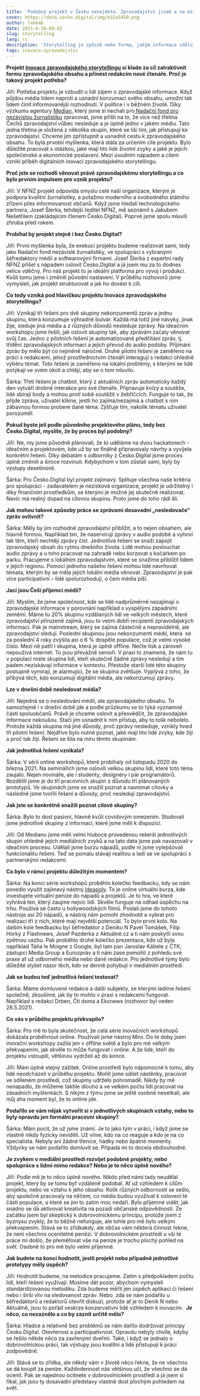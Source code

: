 ```yaml
---
title: 'Podobný projekt v Česku nenajdete. Zpravodajství jinak a na míru lidem.'
cover: https://data.cesko.digital/img/b15a5410.png
author: lenkab
date: 2021-6-30-09-02
slug: storytelling
lang: cs
description: 'Storytelling je způsob nebo forma, jakým informace sdělujete čtenáři nebo příjemci. Znáte, nebo neznáte? Společně s Nadačním fondem pro nezávislou žurnalistiku vznikl v Česko.Digital projekt Inovace zpravodajského storytellingu, který u nás nemá obdoby.  Povídali jsme si o něm s Jiřím Kučerou z NFNŽ a Šárkou Rauchovou z č.d.'
tags: inovace-zpravodajstvi
---
```


**Projekt [Inovace zpravodajského storytellingu](https://blog.cesko.digital/2021/06/inovace-storytellingu) si klade za cíl zatraktivnit formu zpravodajského obsahu a přinést redakcím nové čtenáře. Proč je takový projekt potřeba?**

Jiří: Potřeba projektu je vzbudit u lidí zájem o zpravodajské informace. Když půjdou média lidem naproti a usnadní konzumaci svého obsahu, umožní tak lidem činit informovanější rozhodnutí. V politice i v běžném životě. Díky výzkumu agentury [Median](https://www.median.eu/cs/), který jsme si nechali pro[ Nadační fond pro nezávislou žurnalistiku](https://www.nfnz.cz/) zpracovat, jsme přišli na to, že více než třetina Čechů zpravodajství vůbec nesleduje a je úplně jedno v jakém médiu. Tato jedna třetina je složená z několika skupin, které se liší tím, jak přistupují ke zpravodajství. Chceme jim zpřístupnit a usnadnit cestu k zpravodajského obsahu. To byla prvotní myšlenka, která stála za určením cíle projektu. Bylo důležité pracovat s otázkou, jaké mají tito lidé životní zvyky a jaké je jejich společenské a ekonomické postavení. Mezi úvodním nápadem a cílem vznikl příběh digitálních inovací zpravodajského storytellingu.

**Proč jste se rozhodli věnovat právě zpravodajskému storytellingu a co bylo prvním impulsem pro vznik projektu?**

Jiří: V NFNZ projekt odpovídá smyslu celé naší organizace, kterým je podpora kvalitní žurnalistiky, a potažmo moderního a svobodného státního zřízení přes informovanost občanů. Když jsme hledali technologického partnera, Josef Šlerka, tehdejší ředitel NFNZ, mě seznámil s Jakubem Nešetřilem (zakládajícím členem Česko.Digital). Poprvé jsme spolu mluvili zhruba před rokem. 

**Probíhal by projekt stejně i bez Česko.Digital?**

Jiří: První myšlenka byla, že exekuci projektu budeme realizovat sami, tedy jako Nadační fond nezávislé žurnalistiky, ve spolupráci s vybranými šéfredaktory médií a softwarovými firmami. Josef Šlerka z expertní rady NFNZ přišel s nápadem oslovit Česko.Digital a já jsem mu za to dodnes velice vděčný. Pro náš projekt to je ideální platforma pro vývoj i produkci. Kvůli tomu jsme i změnili původní nastavení. V průběhu rozhovorů jsme vymysleli, jak projekt strukturovat a jak ho dovést k cíli. 

**Co tedy vzniká pod hlavičkou projektu Inovace zpravodajského storytellingu?**

Jiří: Vznikají tři řešení pro dvě skupiny nekonzumentů zpráv a jednu skupinu, která konzumuje výhradně bulvár. Každá má totiž jiné návyky, jinak žije, sleduje jiná média a z různých důvodů nesleduje zprávy. Na ideačním workshopu jsme řešili, jak oslovit skupiny tak, aby zprávám začaly věnovat svůj čas. Jedno z pilotních řešení je automatizované předčítání zpráv, tj. třídění zpravodajských informací a jejich převod do audio podoby. Přijímání zpráv by mělo být co nejméně náročné. Druhé pilotní řešení je zaměřeno na práci s redakcemi, jehož prostřednictvím čtenáři interagují s redakcí ohledně výběru témat. Toto řešení je zaměřeno na lokální problémy, s kterými se lidé potýkají ve svém okolí a chtějí, aby se o tom mluvilo.

Šárka: Třetí řešení je chatbot, který z aktuálních zpráv automaticky každý den vytváří drobné interakce pro své čtenáře. Připravuje kvízy a soutěže, lidé sbírají body a mohou proti sobě soutěžit v žebříčcích. Funguje to tak, že přijde zpráva, uživatel klikne, jestli ho zajímá/nezajímá a chatbot s ním zábavnou formou probere dané téma. Zjišťuje tím, nakolik tématu uživatel porozuměl.

**Pokud byste jeli podle původního projektového plánu, tedy bez Česko.Digital, myslíte, že by proces byl podobný?**

Jiří: Ne, my jsme původně plánovali, že to uděláme na dvou hackatonech - ideačním a projektovém, kde už by se finálně připravovaly návrhy a vyvíjela konkrétní řešení. Díky debatám s odborníky z Česko.Digital jsme proces úplně změnili a široce rozvinuli. Kdybychom v tom zůstali sami, byly by výstupy desetinové.

Šárka: Pro Česko.Digital byl projekt zajímavý. Splňuje všechna naše kritéria pro spolupráci - zadavatelem je nezisková organizace, projekt je udržitelný i díky finančním prostředkům, se kterými je možné jej skutečně realizovat. Navíc má reálný dopad na cílovou skupinu. Proto jsme do toho rádi šli. 

**Jak mohou takové způsoby práce se zprávami dosavadní „nesledovače“ zpráv ovlivnit?**

Šárka: Měly by jim rozhodně zpravodajství přiblížit, a to nejen obsahem, ale hlavně formou. Například tím, že naservírují zprávy v audio podobě a vyhoví tak těm, kteří nechtějí zprávy číst. Jednotlivá řešení se snaží zapojit zpravodajský obsah do rytmu dnešního života. Lidé mohou poslouchat audio zprávy a u toho pracovat na zahradě nebo korzovat s kočárkem po parku. Pracujeme s lokálním zpravodajstvím, které se snažíme přiblížit lidem v jejich regionu. Pomocí jednoho našeho řešení mohou lidé navrhovat témata, kterým by se měla jejich lokální média věnovat. Zpravodajství je pak více participativní – lidé spolurozhodují, o čem média píší. 

**Jací jsou Češi příjemci médií?**

Jiří: Myslím, že jsme společnost, kde se lidé nadprůměrně nezajímají o zpravodajské informace v porovnání například s vyspělými západními zeměmi. Máme tu 20% skupinu vzdělaných lidí ve velkých městech, které zpravodajství přirozeně zajímá, jsou to velmi dobří recipienti zpravodajských informací. Pak je mainstream, který se zajímá částečně a nepravidelně, ale zpravodajství sledují. Poslední skupinou jsou nekonzumenti médií, která  se za poslední 4 roky zvýšila asi o 6 % dospělé populace, což je velmi vysoké číslo. Mezi ně patří i skupina, která je úplně offline. Nečte tisk a zároveň nepoužívá internet. To jsou převážně senioři. V praxi to znamená, že nám tu v populaci roste skupina lidí, kteří skutečně žádné zprávy nesledují a tím pádem nezískávají informace v kontextu. Přestože starší lidé této skupiny postupně vymírají, je alarmující, že se skupina zvětšuje. Vyplývá z toho, že přibývá těch, kdo konzumují digitální média, ale nekonzumují zprávy. 

**Lze v dnešní době nesledovat média?**

Jiří: Nejedná se o nesledování médií, ale zpravodajského obsahu. To samozřejmě i v dnešní době jde a podle průzkumu se to týká významné části spoluobčanů. Právě je chceme oslovit a přesvědčit, že zpravodajské informace nekoušou. Stačí jim usnadnit k nim přístup, aby to tolik nebolelo. Protože každá skupina má jiné důvody, proč zprávy nesleduje, vznikly hned tři pilotní řešení. Nejdříve bylo nutné poznat, jaké mají tito lidé zvyky, kde žijí a proč tak žijí. Řešení se šila na míru těmto skupinám. 

**Jak jednotlivá řešení vznikala?**

Šárka: V sérii online workshopů, které probíhaly od listopadu 2020 do března 2021. Na seminářích jsme oslovili velkou skupinu lidí, které toto téma zaujalo. Nejen novináře, ale i studenty, designéry i pár programátorů. Rozdělili jsme je do tří pracovních skupin z důvodu tří plánovaných prototypů. Ve skupinách jsme se snažili poznat a navnímat cílovky a následně jsme tvořili řešení a důvody, proč nesleduji zpravodajství. 

**Jak jste se konkrétně snažili poznat cílové skupiny?**

Šárka: Bylo to dost pasivní, hlavně kvůli covidovým omezením. Studovali jsme jednotlivé skupiny z informací, které jsme měli k dispozici.

Jiří: Od Medianu jsme měli velmi hluboce provedenou rešerši jednotlivých skupin ohledně jejich mediálních zvyků a na tato data jsme pak navazovali v ideačním procesu. Udělali jsme burzu nápadů, podle ní jsme vylepšovali funkcionalitu řešení. Teď se pomalu stávají realitou a ladí se ve spolupráci s partnerskými redakcemi. 

**Co bylo v rámci projektu důležitým momentem?**

Šárka: Na konci série workshopů proběhlo kolečko feedbacku, kdy se nám povedlo využít zajímavý nástroj [Ideapoly](https://www.ideapoly.com/). To je online virtuální burza, kde investujete virtuální peníze do nápadů a projektů. Je to hra, ve které vyhrává ten, který zaujme nejvíc lidí. Skvěle funguje na odhad úspěchu na trhu. Používá se často u hollywoodských filmů. Poslali jsme do tohoto nástroje asi 20 nápadů, a nástroj nám pomohl zhodnotit a vybrat pro realizaci tři z nich, které mají největší potenciál. To bylo první kolo. Na dalším kole feedbacku byl šéfredaktor z Deníku N Pavel Tomášek, Filip Horký z Flashnews, Josef Pazderka z Aktuálně.cz a ti nám poskytli svou zpětnou vazbu. Pak proběhlo druhé kolečko prezentace, kde už byla například Táňa le Moigne z Google, byl tam pan Jaroslav Kábele z ČTK, zástupci Media Group a Eurozpráv a ti nám zase pomohli z pohledu své praxe ať už odborného média nebo dané redakce. Pro jednotlivé týmy bylo důležité slyšet názor těch, kdo se denně pohybují v mediálním prostředí.

**Jak se budou teď jednotlivá řešení testovat?**

Šárka: Máme domluvené redakce a další subjekty, se kterými ladíme řešení společně, zkoušíme, jak by to mohlo v praxi s redakcemi fungovat. Například s redakcí Drben, Čti doma a Ekonews (rozhovor byl veden 28.5.2021). 

**Co vás v průběhu projektu překvapilo?**

Šárka: Pro mě to byla skutečnost, že celá série inovačních workshopů dokázala proběhnout online. Používali jsme nástroj Miro. Do té doby jsem inovační workshopy zažila jen v offline světě a bylo pro mě velkým překvapením, jak skvěle to může fungovat i online. A že lidé, kteří do projektu vstoupili, většinou vydrželi až do konce. 

Jiří: Mám úplně stejný zážitek. Online prostředí bylo nápomocné k tomu, aby lidé neodcházeli v průběhu projektu. Mohli jsme sdílet nástěnky, pracovat ve sdíleném prostředí, což skupiny udrželo pohromadě. Nikdy by mě nenapadlo, že můžeme takhle dlouho a ve velkém počtu lidí pracovat na zásadních myšlenkách. S nikým z týmu jsme se ještě osobně nesetkali, ale můj aha moment byl, že to online jde. 

**Podařilo se vám nějak vytvořit si v jednotlivých skupinách vztahy, nebo to byly opravdu jen formální pracovní skupiny?**

Šárka: Mám pocit, že už jsme známí. Je to jako tým v práci, i když jsme se vlastně nikdy fyzicky neviděli. Už víme, kdo na co reaguje a kdo je na co specialista. Nebyly ani žádné třenice, hádky nebo špatné momenty. Vždycky se nám podařilo domluvit se. Připadá mi to docela obdivuhodné.

**Je zvykem v mediální prostředí rozvíjet podobné projekty, nebo spolupráce s lidmi mimo redakce? Nebo je to něco úplně nového?**

Jiří: Podle mě je to něco úplně nového. Nikdo před námi tady neudělal projekt, který by se tomu byť vzdáleně podobal. Ať už vzhledem k cílům projektu, nebo ve vztahu k jeho obsahu. Kolik různých odborností se sešlo, aby společně pracovaly na něčem, co média budou využívat k oslovení té části populace, u které se jim to zatím moc nedaří. Bylo příjemné vidět, jak snadno se dá aktivovat kreativita na pozadí občanské odpovědnosti. Ze začátku jsem byl skeptický k dobrovolnickému principu, protože jsem z byznysu zvyklý, že to běžně nefunguje, ale tohle pro mě bylo velkým překvapením. Stává se to zřídkakdy, ale občas vám některá činnost řekne, že není všechno ocenitelné penězi. V dobrovolnickém prostředí u vší té práce mi došlo, že přeměřovat vše na peníze je trochu plochý pohled na svět. Osobně to pro mě bylo velmi příjemné. 

**Jak budete na konci hodnotit, jestli projekt nebo případně jednotlivé prototypy měly úspěch?**

Jiří: Hodnotit budeme, na metodice pracujeme. Zatím s předpokladem počtu lidí, kteří řešení využívají. Musíme dát pozor, abychom vymysleli standardizovanou metodiku. Zda budeme měřit jen úspěch aplikací či řešení nebo i širší vliv na sledovanost zpráv. Nebo  zda se nám podařilo u šéfredaktorů a redaktorů otevřít diskuzi, protože ať je to Deník N nebo Aktuálně, jsou to pořád veskrze konzervativní lidé vzhledem k inovacím. 
**Je něco, co nezaznělo a co by zaznít určitě mělo?**

Šárka: Hladce a relativně bez problémů se nám dařilo dodržovat principy Česko.Digital. Otevřenost a participativnost. Opravdu nebyly chvíle, kdyby se řešilo někde něco za zavřenými dveřmi. Také, i když se jednalo o dobrovolnickou práci, tak výstupy jsou kvalitní a lidé přistupují k práci zodpovědně.

Jiří: Stává se to zřídka, ale někdy vám v životě něco řekne, že ne všechno se dá koupit za peníze. Každodennost nás většinou učí, že všechno se dá ocenit. Pak se najednou ocitnete v dobrovolnickém prostředí a já jsem si říkal, jak jsou ty dosavadní představy vlastně dost plochým pohledem na svět.